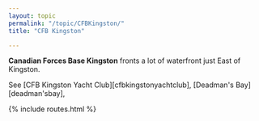 ```yaml
---
layout: topic
permalink: "/topic/CFBKingston/"
title: "CFB Kingston"

---
```


<b>Canadian Forces Base Kingston</b> fronts a lot of waterfront just East of Kingston.

See [CFB Kingston Yacht Club][cfbkingstonyachtclub], [Deadman's Bay][deadman'sbay],

{% include routes.html %}
